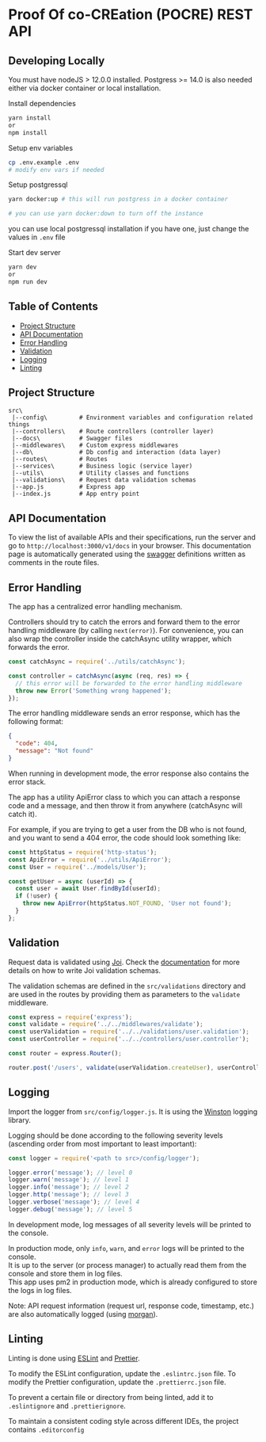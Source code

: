 # Proof Of co-CREation (POCRE) REST API
## Developing Locally
You must have nodeJS > 12.0.0 installed. Postgress >= 14.0 is also needed either via docker container or local installation.

Install dependencies
```bash
yarn install
or
npm install
```
Setup env variables
```bash
cp .env.example .env
# modify env vars if needed
```
Setup postgressql
```bash
yarn docker:up # this will run postgress in a docker container

# you can use yarn docker:down to turn off the instance
```
you can use local postgressql installation if you have one, just change the values in `.env` file

Start dev server
```bash
yarn dev
or
npm run dev
```
## Table of Contents

- [Project Structure](#project-structure)
- [API Documentation](#api-documentation)
- [Error Handling](#error-handling)
- [Validation](#validation)
- [Logging](#logging)
- [Linting](#linting)
## Project Structure

```
src\
 |--config\         # Environment variables and configuration related things
 |--controllers\    # Route controllers (controller layer)
 |--docs\           # Swagger files
 |--middlewares\    # Custom express middlewares
 |--db\             # Db config and interaction (data layer)
 |--routes\         # Routes
 |--services\       # Business logic (service layer)
 |--utils\          # Utility classes and functions
 |--validations\    # Request data validation schemas
 |--app.js          # Express app
 |--index.js        # App entry point
```

## API Documentation

To view the list of available APIs and their specifications, run the server and go to `http://localhost:3000/v1/docs` in your browser. This documentation page is automatically generated using the [swagger](https://swagger.io/) definitions written as comments in the route files.
## Error Handling

The app has a centralized error handling mechanism.

Controllers should try to catch the errors and forward them to the error handling middleware (by calling `next(error)`). For convenience, you can also wrap the controller inside the catchAsync utility wrapper, which forwards the error.

```javascript
const catchAsync = require('../utils/catchAsync');

const controller = catchAsync(async (req, res) => {
  // this error will be forwarded to the error handling middleware
  throw new Error('Something wrong happened');
});
```

The error handling middleware sends an error response, which has the following format:

```json
{
  "code": 404,
  "message": "Not found"
}
```

When running in development mode, the error response also contains the error stack.

The app has a utility ApiError class to which you can attach a response code and a message, and then throw it from anywhere (catchAsync will catch it).

For example, if you are trying to get a user from the DB who is not found, and you want to send a 404 error, the code should look something like:

```javascript
const httpStatus = require('http-status');
const ApiError = require('../utils/ApiError');
const User = require('../models/User');

const getUser = async (userId) => {
  const user = await User.findById(userId);
  if (!user) {
    throw new ApiError(httpStatus.NOT_FOUND, 'User not found');
  }
};
```

## Validation

Request data is validated using [Joi](https://joi.dev/). Check the [documentation](https://joi.dev/api/) for more details on how to write Joi validation schemas.

The validation schemas are defined in the `src/validations` directory and are used in the routes by providing them as parameters to the `validate` middleware.

```javascript
const express = require('express');
const validate = require('../../middlewares/validate');
const userValidation = require('../../validations/user.validation');
const userController = require('../../controllers/user.controller');

const router = express.Router();

router.post('/users', validate(userValidation.createUser), userController.createUser);
```
## Logging

Import the logger from `src/config/logger.js`. It is using the [Winston](https://github.com/winstonjs/winston) logging library.

Logging should be done according to the following severity levels (ascending order from most important to least important):

```javascript
const logger = require('<path to src>/config/logger');

logger.error('message'); // level 0
logger.warn('message'); // level 1
logger.info('message'); // level 2
logger.http('message'); // level 3
logger.verbose('message'); // level 4
logger.debug('message'); // level 5
```

In development mode, log messages of all severity levels will be printed to the console.

In production mode, only `info`, `warn`, and `error` logs will be printed to the console.\
It is up to the server (or process manager) to actually read them from the console and store them in log files.\
This app uses pm2 in production mode, which is already configured to store the logs in log files.

Note: API request information (request url, response code, timestamp, etc.) are also automatically logged (using [morgan](https://github.com/expressjs/morgan)).
## Linting

Linting is done using [ESLint](https://eslint.org/) and [Prettier](https://prettier.io).

To modify the ESLint configuration, update the `.eslintrc.json` file. To modify the Prettier configuration, update the `.prettierrc.json` file.

To prevent a certain file or directory from being linted, add it to `.eslintignore` and `.prettierignore`.

To maintain a consistent coding style across different IDEs, the project contains `.editorconfig`
